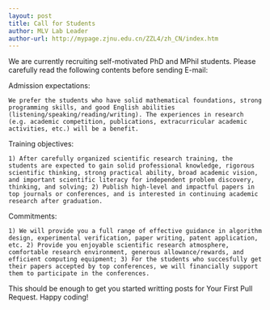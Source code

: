 ```yaml
---
layout: post
title: Call for Students
author: MLV Lab Leader
author-url: http://mypage.zjnu.edu.cn/ZZL4/zh_CN/index.htm
---
```


We are currently recruiting self-motivated PhD and MPhil students. Please carefully read the following contents before sending E-mail:

Admission expectations: 

~~~
We prefer the students who have solid mathematical foundations, strong programming skills, and good English abilities (listening/speaking/reading/writing). The experiences in research (e.g. academic competition, publications, extracurricular academic activities, etc.) will be a benefit.
~~~
Training objectives: 

~~~
1) After carefully organized scientific research training, the students are expected to gain solid professional knowledge, rigorous scientific thinking, strong practical ability, broad academic vision, and important scientific literacy for independent problem discovery, thinking, and solving; 2) Publish high-level and impactful papers in top journals or conferences, and is interested in continuing academic research after graduation.
~~~

Commitments: 

~~~
1) We will provide you a full range of effective guidance in algorithm design, experimental verification, paper writing, patent application, etc. 2) Provide you enjoyable scientific research atmosphere, comfortable research environment, generous allowance/rewards, and efficient computing equipment; 3) For the students who succesfully get their papers accepted by top conferences, we will financially support them to participate in the conferences.
~~~

This should be enough to get you started writting posts for Your First Pull Request. Happy coding!
